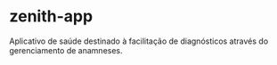 # zenith-app
Aplicativo de saúde destinado à facilitação de diagnósticos através do gerenciamento de anamneses.
